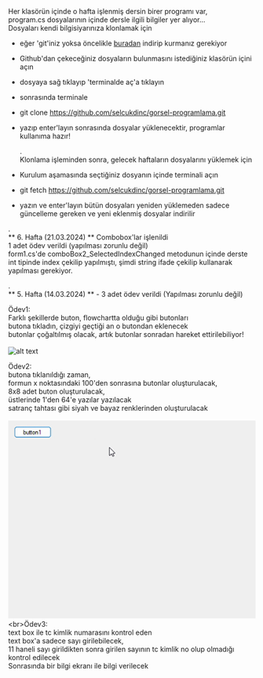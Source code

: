   Her klasörün içinde o hafta işlenmiş dersin birer programı var,   
  program.cs dosyalarının içinde dersle ilgili bilgiler yer alıyor...    
  Dosyaları kendi bilgisiyarınıza klonlamak için   
  - eğer 'git'iniz yoksa öncelikle [buradan](https://git-scm.com/) indirip kurmanız gerekiyor 
  - Github'dan çekeceğiniz dosyaların bulunmasını istediğiniz klasörün içini açın
  - dosyaya sağ tıklayıp 'terminalde aç'a tıklayın
  - sonrasında terminale   
  - git clone https://github.com/selcukdinc/gorsel-programlama.git  
  - yazıp enter'layın sonrasında dosyalar yüklenecektir, programlar kullanıma hazır!
    
    .           
    Klonlama işleminden sonra, gelecek haftaların dosyalarını yüklemek için  
  - Kurulum aşamasında seçtiğiniz dosyanın içinde terminali açın  
  - git fetch https://github.com/selcukdinc/gorsel-programlama.git
  - yazın ve enter'layın 
  bütün dosyaları yeniden yüklemeden sadece güncelleme gereken ve yeni eklenmiş dosyalar indirilir
  
.  
** 6. Hafta (21.03.2024) ** 
    Combobox'lar işlenildi  
    1 adet ödev verildi (yapılması zorunlu değil)  
      form1.cs'de comboBox2_SelectedIndexChanged metodunun içinde derste int tipinde index çekilip yapılmıştı, şimdi string ifade çekilip kullanarak yapılması gerekiyor.
   
 .                            
  ** 5. Hafta (14.03.2024)  **
     -  3 adet ödev verildi (Yapılması zorunlu değil)
            
  Ödev1:  
        Farklı şekillerde buton, flowchartta olduğu gibi butonları  
        butona tıkladın, çizgiyi geçtiği an o butondan eklenecek  
        butonlar çoğaltılmış olacak, artık butonlar sonradan hareket ettirilebiliyor!  
        <br>
        ![alt text](https://github.com/selcukdinc/gorsel-programlama/blob/main/5.Hafta(14.03.24)/images/Btns.gif?raw=true)
        
            
  Ödev2:  
        butona tıklanıldığı zaman,  
        formun x noktasındaki 100'den sonrasına butonlar oluşturulacak,  
        8x8 adet buton oluşturulacak,  
        üstlerinde 1'den 64'e yazılar yazılacak  
        satranç tahtası gibi siyah ve bayaz renklerinden oluşturulacak  
        <br>
       ![alt text](https://github.com/selcukdinc/gorsel-programlama/blob/main/5.Hafta(14.03.24)/images/Strnc.gif?raw=true)
  <br>Ödev3:  
        text box ile tc kimlik numarasını kontrol eden   
        text box'a sadece sayı girilebilecek,  
        11 haneli sayı girildikten sonra girilen sayının tc kimlik no olup olmadığı kontrol edilecek  
        Sonrasında bir bilgi ekranı ile bilgi verilecek  
